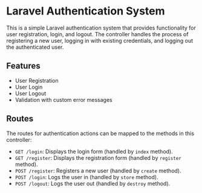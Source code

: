 # Laravel Authentication System

This is a simple Laravel authentication system that provides functionality for user registration, login, and logout. The controller handles the process of registering a new user, logging in with existing credentials, and logging out the authenticated user.

## Features

- User Registration
- User Login
- User Logout
- Validation with custom error messages

## Routes

The routes for authentication actions can be mapped to the methods in this controller:

- `GET /login`: Displays the login form (handled by `index` method).
- `GET /register`: Displays the registration form (handled by `register` method).
- `POST /register`: Registers a new user (handled by `create` method).
- `POST /login`: Logs the user in (handled by `store` method).
- `POST /logout`: Logs the user out (handled by `destroy` method).
